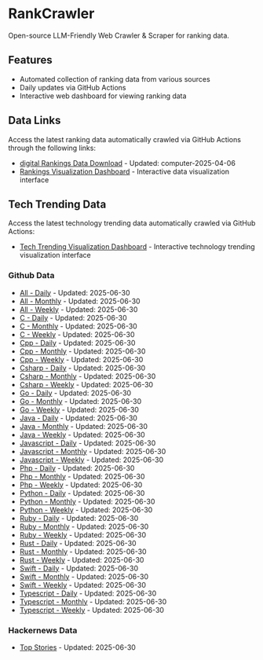 # RankCrawler

Open-source LLM-Friendly Web Crawler & Scraper for ranking data.

## Features

* Automated collection of ranking data from various sources
* Daily updates via GitHub Actions
* Interactive web dashboard for viewing ranking data


## Data Links

Access the latest ranking data automatically crawled via GitHub Actions through the following links:

* [digital Rankings Data Download](https://github.com/chenjy16/RankCrawler/blob/main/data/1688/digital_computer_2025-04-06.json) - Updated: computer-2025-04-06
* [Rankings Visualization Dashboard](https://chenjy16.github.io/RankCrawler/1688_rankings.html) - Interactive data visualization interface




## Tech Trending Data

Access the latest technology trending data automatically crawled via GitHub Actions:

* [Tech Trending Visualization Dashboard](https://chenjy16.github.io/RankCrawler/tech_trending.html) - Interactive technology trending visualization interface

### Github Data

* [All - Daily](https://github.com/chenjy16/RankCrawler/blob/main/data/github/github_all_daily_2025-06-30.json) - Updated: 2025-06-30
* [All - Monthly](https://github.com/chenjy16/RankCrawler/blob/main/data/github/github_all_monthly_2025-06-30.json) - Updated: 2025-06-30
* [All - Weekly](https://github.com/chenjy16/RankCrawler/blob/main/data/github/github_all_weekly_2025-06-30.json) - Updated: 2025-06-30
* [C - Daily](https://github.com/chenjy16/RankCrawler/blob/main/data/github/github_c_daily_2025-06-30.json) - Updated: 2025-06-30
* [C - Monthly](https://github.com/chenjy16/RankCrawler/blob/main/data/github/github_c_monthly_2025-06-30.json) - Updated: 2025-06-30
* [C - Weekly](https://github.com/chenjy16/RankCrawler/blob/main/data/github/github_c_weekly_2025-06-30.json) - Updated: 2025-06-30
* [Cpp - Daily](https://github.com/chenjy16/RankCrawler/blob/main/data/github/github_cpp_daily_2025-06-30.json) - Updated: 2025-06-30
* [Cpp - Monthly](https://github.com/chenjy16/RankCrawler/blob/main/data/github/github_cpp_monthly_2025-06-30.json) - Updated: 2025-06-30
* [Cpp - Weekly](https://github.com/chenjy16/RankCrawler/blob/main/data/github/github_cpp_weekly_2025-06-30.json) - Updated: 2025-06-30
* [Csharp - Daily](https://github.com/chenjy16/RankCrawler/blob/main/data/github/github_csharp_daily_2025-06-30.json) - Updated: 2025-06-30
* [Csharp - Monthly](https://github.com/chenjy16/RankCrawler/blob/main/data/github/github_csharp_monthly_2025-06-30.json) - Updated: 2025-06-30
* [Csharp - Weekly](https://github.com/chenjy16/RankCrawler/blob/main/data/github/github_csharp_weekly_2025-06-30.json) - Updated: 2025-06-30
* [Go - Daily](https://github.com/chenjy16/RankCrawler/blob/main/data/github/github_go_daily_2025-06-30.json) - Updated: 2025-06-30
* [Go - Monthly](https://github.com/chenjy16/RankCrawler/blob/main/data/github/github_go_monthly_2025-06-30.json) - Updated: 2025-06-30
* [Go - Weekly](https://github.com/chenjy16/RankCrawler/blob/main/data/github/github_go_weekly_2025-06-30.json) - Updated: 2025-06-30
* [Java - Daily](https://github.com/chenjy16/RankCrawler/blob/main/data/github/github_java_daily_2025-06-30.json) - Updated: 2025-06-30
* [Java - Monthly](https://github.com/chenjy16/RankCrawler/blob/main/data/github/github_java_monthly_2025-06-30.json) - Updated: 2025-06-30
* [Java - Weekly](https://github.com/chenjy16/RankCrawler/blob/main/data/github/github_java_weekly_2025-06-30.json) - Updated: 2025-06-30
* [Javascript - Daily](https://github.com/chenjy16/RankCrawler/blob/main/data/github/github_javascript_daily_2025-06-30.json) - Updated: 2025-06-30
* [Javascript - Monthly](https://github.com/chenjy16/RankCrawler/blob/main/data/github/github_javascript_monthly_2025-06-30.json) - Updated: 2025-06-30
* [Javascript - Weekly](https://github.com/chenjy16/RankCrawler/blob/main/data/github/github_javascript_weekly_2025-06-30.json) - Updated: 2025-06-30
* [Php - Daily](https://github.com/chenjy16/RankCrawler/blob/main/data/github/github_php_daily_2025-06-30.json) - Updated: 2025-06-30
* [Php - Monthly](https://github.com/chenjy16/RankCrawler/blob/main/data/github/github_php_monthly_2025-06-30.json) - Updated: 2025-06-30
* [Php - Weekly](https://github.com/chenjy16/RankCrawler/blob/main/data/github/github_php_weekly_2025-06-30.json) - Updated: 2025-06-30
* [Python - Daily](https://github.com/chenjy16/RankCrawler/blob/main/data/github/github_python_daily_2025-06-30.json) - Updated: 2025-06-30
* [Python - Monthly](https://github.com/chenjy16/RankCrawler/blob/main/data/github/github_python_monthly_2025-06-30.json) - Updated: 2025-06-30
* [Python - Weekly](https://github.com/chenjy16/RankCrawler/blob/main/data/github/github_python_weekly_2025-06-30.json) - Updated: 2025-06-30
* [Ruby - Daily](https://github.com/chenjy16/RankCrawler/blob/main/data/github/github_ruby_daily_2025-06-30.json) - Updated: 2025-06-30
* [Ruby - Monthly](https://github.com/chenjy16/RankCrawler/blob/main/data/github/github_ruby_monthly_2025-06-30.json) - Updated: 2025-06-30
* [Ruby - Weekly](https://github.com/chenjy16/RankCrawler/blob/main/data/github/github_ruby_weekly_2025-06-30.json) - Updated: 2025-06-30
* [Rust - Daily](https://github.com/chenjy16/RankCrawler/blob/main/data/github/github_rust_daily_2025-06-30.json) - Updated: 2025-06-30
* [Rust - Monthly](https://github.com/chenjy16/RankCrawler/blob/main/data/github/github_rust_monthly_2025-06-30.json) - Updated: 2025-06-30
* [Rust - Weekly](https://github.com/chenjy16/RankCrawler/blob/main/data/github/github_rust_weekly_2025-06-30.json) - Updated: 2025-06-30
* [Swift - Daily](https://github.com/chenjy16/RankCrawler/blob/main/data/github/github_swift_daily_2025-06-30.json) - Updated: 2025-06-30
* [Swift - Monthly](https://github.com/chenjy16/RankCrawler/blob/main/data/github/github_swift_monthly_2025-06-30.json) - Updated: 2025-06-30
* [Swift - Weekly](https://github.com/chenjy16/RankCrawler/blob/main/data/github/github_swift_weekly_2025-06-30.json) - Updated: 2025-06-30
* [Typescript - Daily](https://github.com/chenjy16/RankCrawler/blob/main/data/github/github_typescript_daily_2025-06-30.json) - Updated: 2025-06-30
* [Typescript - Monthly](https://github.com/chenjy16/RankCrawler/blob/main/data/github/github_typescript_monthly_2025-06-30.json) - Updated: 2025-06-30
* [Typescript - Weekly](https://github.com/chenjy16/RankCrawler/blob/main/data/github/github_typescript_weekly_2025-06-30.json) - Updated: 2025-06-30

### Hackernews Data

* [Top Stories](https://github.com/chenjy16/RankCrawler/blob/main/data/hackernews/hackernews_top_2025-06-30.json) - Updated: 2025-06-30


